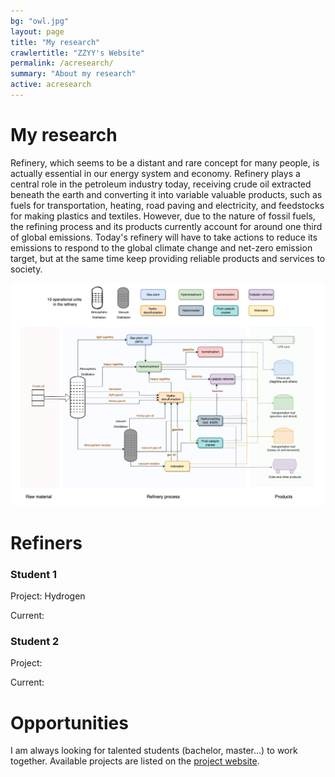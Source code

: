 ```yaml
---
bg: "owl.jpg"
layout: page
title: "My research"
crawlertitle: "ZZYY's Website"
permalink: /acresearch/
summary: "About my research"
active: acresearch
---
```


# My research
Refinery, which seems to be a distant and rare concept for many people, is actually essential in our energy system and economy. Refinery plays a central role in the petroleum industry today, receiving crude oil extracted beneath the earth and converting it into variable valuable products, such as fuels for transportation, heating, road paving and electricity, and feedstocks for making plastics and textiles. However, due to the nature of fossil fuels, the refining process and its products currently account for around one third of global emissions. Today's refinery will have to take actions to reduce its emissions to respond to the global climate change and net-zero emission target, but at the same time keep providing reliable products and services to society.

![Refienry Process](/assets/images/refinery_process.png)

# Refiners
### Student 1

Project: Hydrogen

Current:

### Student 2

Project:

Current: 

# Opportunities
I am always looking for talented students (bachelor, master...) to work together. Available projects are listed on the [project website](https://yizhao1101.github.io/researchproposal/).